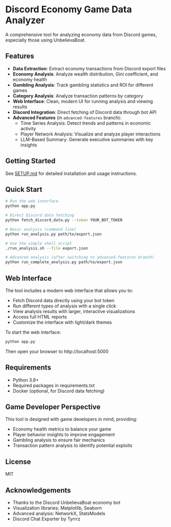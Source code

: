 # Discord Economy Game Data Analyzer

A comprehensive tool for analyzing economy data from Discord games, especially those using UnbelievaBoat.

## Features

- **Data Extraction**: Extract economy transactions from Discord export files
- **Economy Analysis**: Analyze wealth distribution, Gini coefficient, and economy health
- **Gambling Analysis**: Track gambling statistics and ROI for different games
- **Category Analysis**: Analyze transaction patterns by category
- **Web Interface**: Clean, modern UI for running analysis and viewing results
- **Discord Integration**: Direct fetching of Discord data through bot API
- **Advanced Features** (in `advanced-features` branch):
  - Time Series Analysis: Detect trends and patterns in economic activity
  - Player Network Analysis: Visualize and analyze player interactions
  - LLM-Based Summary: Generate executive summaries with key insights

## Getting Started

See [SETUP.md](SETUP.md) for detailed installation and usage instructions.

## Quick Start

```bash
# Run the web interface
python app.py

# Direct Discord data fetching
python fetch_discord_data.py --token YOUR_BOT_TOKEN

# Basic analysis (command line)
python run_analysis.py path/to/export.json

# Use the simple shell script
./run_analysis.sh --file export.json

# Advanced analysis (after switching to advanced-features branch)
python run_complete_analysis.py path/to/export.json
```

## Web Interface

The tool includes a modern web interface that allows you to:

- Fetch Discord data directly using your bot token
- Run different types of analysis with a single click
- View analysis results with larger, interactive visualizations
- Access full HTML reports
- Customize the interface with light/dark themes

To start the web interface:

```bash
python app.py
```

Then open your browser to http://localhost:5000

## Requirements

- Python 3.8+
- Required packages in requirements.txt
- Docker (optional, for Discord data fetching)

## Game Developer Perspective

This tool is designed with game developers in mind, providing:

- Economy health metrics to balance your game
- Player behavior insights to improve engagement
- Gambling analysis to ensure fair mechanics
- Transaction pattern analysis to identify potential exploits

## License

MIT

## Acknowledgements

- Thanks to the Discord UnbelievaBoat economy bot
- Visualization libraries: Matplotlib, Seaborn
- Advanced analysis: NetworkX, StatsModels
- Discord Chat Exporter by Tyrrrz